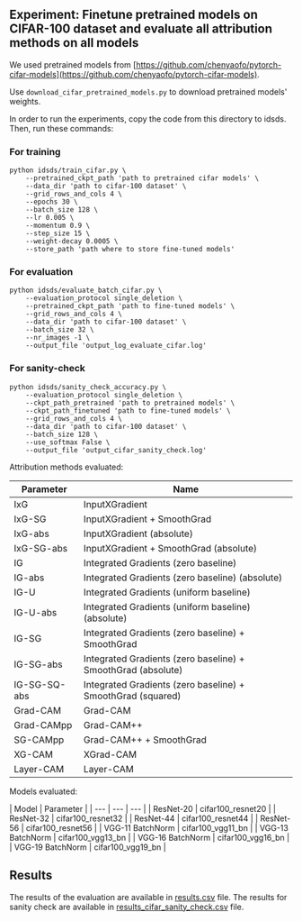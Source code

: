 ## Experiment: Finetune pretrained models on CIFAR-100 dataset and evaluate all attribution methods on all models

We used pretrained models from [https://github.com/chenyaofo/pytorch-cifar-models](https://github.com/chenyaofo/pytorch-cifar-models).

Use `download_cifar_pretrained_models.py` to download pretrained models' weights.

In order to run the experiments, copy the code from this directory to idsds. Then, run these commands:

### For training

```
python idsds/train_cifar.py \
    --pretrained_ckpt_path 'path to pretrained cifar models' \
    --data_dir 'path to cifar-100 dataset' \
    --grid_rows_and_cols 4 \
    --epochs 30 \
    --batch_size 128 \
    --lr 0.005 \
    --momentum 0.9 \
    --step_size 15 \
    --weight-decay 0.0005 \
    --store_path 'path where to store fine-tuned models'

```

### For evaluation

```
python idsds/evaluate_batch_cifar.py \
    --evaluation_protocol single_deletion \
    --pretrained_ckpt_path 'path to fine-tuned models' \
    --grid_rows_and_cols 4 \
    --data_dir 'path to cifar-100 dataset' \
    --batch_size 32 \
    --nr_images -1 \
    --output_file 'output_log_evaluate_cifar.log'
```


### For sanity-check

```
python idsds/sanity_check_accuracy.py \
    --evaluation_protocol single_deletion \
    --ckpt_path_pretrained 'path to pretrained models' \
    --ckpt_path_finetuned 'path to fine-tuned models' \
    --grid_rows_and_cols 4 \
    --data_dir 'path to cifar-100 dataset' \
    --batch_size 128 \
    --use_softmax False \
    --output_file 'output_cifar_sanity_check.log'
```


Attribution methods evaluated:

| Parameter | Name |
| --- | --- |
| IxG  | InputXGradient |
| IxG-SG | InputXGradient + SmoothGrad |
| IxG-abs | InputXGradient (absolute) |
| IxG-SG-abs | InputXGradient + SmoothGrad (absolute) |
| IG | Integrated Gradients (zero baseline) |
| IG-abs | Integrated Gradients (zero baseline) (absolute) |
| IG-U | Integrated Gradients (uniform baseline) |
| IG-U-abs | Integrated Gradients (uniform baseline) (absolute) |
| IG-SG | Integrated Gradients (zero baseline) + SmoothGrad |
| IG-SG-abs | Integrated Gradients (zero baseline) + SmoothGrad (absolute)|
| IG-SG-SQ-abs | Integrated Gradients (zero baseline) + SmoothGrad (squared) |
| Grad-CAM | Grad-CAM |
| Grad-CAMpp | Grad-CAM++ |
| SG-CAMpp | Grad-CAM++ + SmoothGrad |
| XG-CAM | XGrad-CAM |
| Layer-CAM | Layer-CAM |


Models evaluated:

| Model | Parameter |
| --- | --- | --- |
| ResNet-20 | cifar100_resnet20 |
| ResNet-32 | cifar100_resnet32 |
| ResNet-44 | cifar100_resnet44 |
| ResNet-56 | cifar100_resnet56 |
| VGG-11 BatchNorm | cifar100_vgg11_bn |
| VGG-13 BatchNorm | cifar100_vgg13_bn |
| VGG-16 BatchNorm | cifar100_vgg16_bn |
| VGG-19 BatchNorm | cifar100_vgg19_bn |


## Results

The results of the evaluation are available in [results.csv](results.csv) file. The results for sanity check are available in [results_cifar_sanity_check.csv](results_cifar_sanity_check.csv) file.
